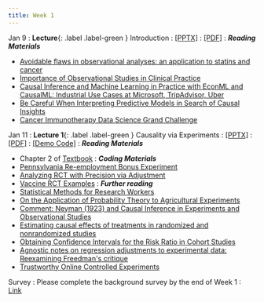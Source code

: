 ```yaml
---
title: Week 1
---
```


Jan 9
: **Lecture**{: .label .label-green } Introduction
  : [[PPTX]](https://github.com/stanford-msande228/winter24/raw/main/assets/presentations/MSANDE228_Introduction.pptx)
  : [[PDF]](https://github.com/stanford-msande228/winter24/raw/main/assets/presentations/MSANDE228_Introduction.pdf)
: ***Reading Materials***
- [Avoidable flaws in observational analyses: an application to statins and cancer](https://www.nature.com/articles/s41591-019-0597-x)
- [Importance of Observational Studies in Clinical Practice](https://reader.elsevier.com/reader/sd/pii/S0149291807001841?token=0B979B919B9985F0848EEBBC480973DE11B3C4C25792D181F5E150D0D1273372545994BBB41517CFD41E029ABDFFEC25&originRegion=us-east-1&originCreation=20230110025926)
- [Causal Inference and Machine Learning in Practice with EconML and CausalML: Industrial Use Cases at Microsoft, TripAdvisor, Uber](https://causal-machine-learning.github.io/kdd2021-tutorial/)
- [Be Careful When Interpreting Predictive Models in Search of Causal Insights](https://towardsdatascience.com/be-careful-when-interpreting-predictive-models-in-search-of-causal-insights-e68626e664b6)
- [Cancer Immunotherapy Data Science Grand Challenge](https://www.topcoder.com/challenges/0494170d-3136-4139-89e0-6c1b009c66a2)

Jan 11
: **Lecture 1**{: .label .label-green } Causality via Experiments
  : [[PPTX]](https://github.com/stanford-msande228/winter24/raw/main/assets/presentations/MSANDE228_Lecture2_Causality_via_Experiments.pptx)
  : [[PDF]](https://github.com/stanford-msande228/winter24/raw/main/assets/presentations/MSANDE228_Lecture2_Causality_via_Experiments.pdf)
  : [[Demo Code]](https://github.com/stanford-msande228/winter24/blob/main/Lecture1-Demo.ipynb)
: ***Reading Materials***
- Chapter 2 of [Textbook](https://canvas.stanford.edu/courses/184879/files/)
: ***Coding Materials***
- [Pennsylvania Re-employment Bonus Experiment](https://github.com/CausalAIBook/MetricsMLNotebooks/blob/main/CM1/python-rct-penn-precision-adj.ipynb)
- [Analyzing RCT with Precision via Adjustment](https://github.com/CausalAIBook/MetricsMLNotebooks/blob/main/CM1/python-sim-precision-adj.ipynb)
- [Vaccine RCT Examples](https://github.com/CausalAIBook/MetricsMLNotebooks/blob/main/CM1/python-rct-vaccines.ipynb)
: ***Further reading***
- [Statistical Methods for Research Workers](https://link.springer.com/chapter/10.1007/978-1-4612-4380-9_6)
- [On the Application of Probability Theory to Agricultural Experiments](https://www.jstor.org/stable/2245382)
- [Comment: Neyman (1923) and Causal Inference in Experiments and Observational Studies](https://www.jstor.org/stable/2245383)
- [Estimating causal effects of treatments in randomized and nonrandomized studies](http://www.fsb.muohio.edu/lij14/420_paper_Rubin74.pdf)
- [Obtaining Confidence Intervals for the Risk Ratio in Cohort Studies](https://www.jstor.org/stable/pdf/2530610.pdf)
- [Agnostic notes on regression adjustments to experimental data: Reexamining Freedman's critique](https://arxiv.org/abs/1208.2301)
- [Trustworthy Online Controlled Experiments](https://experimentguide.com/)

Survey
: Please complete the background survey by the end of Week 1
  : [Link](https://docs.google.com/forms/d/e/1FAIpQLSevQYgYXxfYpYV6Q01mGocmNULy1pFk66v1y_1V0A521PUT3w/viewform)
